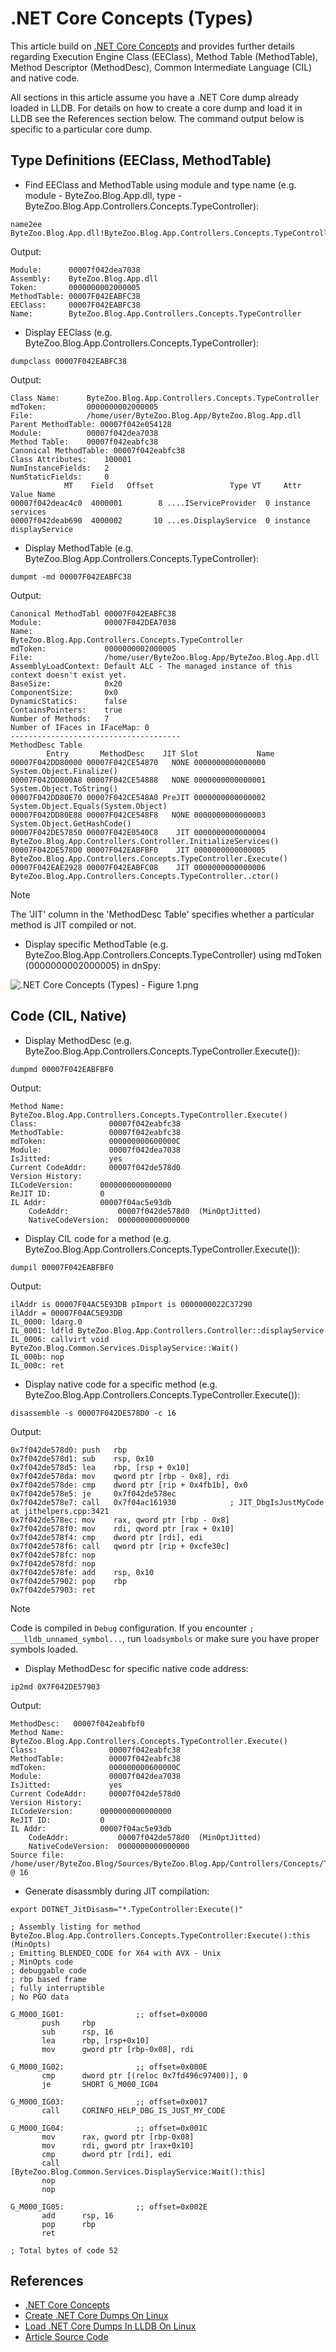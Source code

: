 # .NET Core Concepts (Types)

This article build on [.NET Core Concepts](./.NET%20Core%20Concepts%20(Summary).md) and provides further details regarding Execution Engine Class (EEClass), Method Table (MethodTable), Method Descriptor (MethodDesc), Common Intermediate Language (CIL) and native code.

All sections in this article assume you have a .NET Core dump already loaded in LLDB. For details on how to create a core dump and load it in LLDB see the References section below. The command output below is specific to a particular core dump.

## Type Definitions (EEClass, MethodTable)

* Find EEClass and MethodTable using module and type name (e.g. module - ByteZoo.Blog.App.dll, type - ByteZoo.Blog.App.Controllers.Concepts.TypeController):

```
name2ee ByteZoo.Blog.App.dll!ByteZoo.Blog.App.Controllers.Concepts.TypeController
```

Output:
```
Module:      00007f042dea7038
Assembly:    ByteZoo.Blog.App.dll
Token:       0000000002000005
MethodTable: 00007F042EABFC38
EEClass:     00007F042EABFC38
Name:        ByteZoo.Blog.App.Controllers.Concepts.TypeController
```

* Display EEClass (e.g. ByteZoo.Blog.App.Controllers.Concepts.TypeController):

```
dumpclass 00007F042EABFC38
```

Output:
```
Class Name:      ByteZoo.Blog.App.Controllers.Concepts.TypeController
mdToken:         0000000002000005
File:            /home/user/ByteZoo.Blog.App/ByteZoo.Blog.App.dll
Parent MethodTable: 00007f042e054128
Module:          00007f042dea7038
Method Table:    00007f042eabfc38
Canonical MethodTable: 00007f042eabfc38
Class Attributes:    100001  
NumInstanceFields:   2
NumStaticFields:     0
            MT    Field   Offset                 Type VT     Attr            Value Name
00007f042deac4c0  4000001        8 ....IServiceProvider  0 instance           services
00007f042deab690  4000002       10 ...es.DisplayService  0 instance           displayService
```

* Display MethodTable (e.g. ByteZoo.Blog.App.Controllers.Concepts.TypeController):

```
dumpmt -md 00007F042EABFC38
```

Output:
```
Canonical MethodTabl 00007F042EABFC38
Module:              00007F042DEA7038
Name:                ByteZoo.Blog.App.Controllers.Concepts.TypeController
mdToken:             0000000002000005
File:                /home/user/ByteZoo.Blog.App/ByteZoo.Blog.App.dll
AssemblyLoadContext: Default ALC - The managed instance of this context doesn't exist yet.
BaseSize:            0x20
ComponentSize:       0x0
DynamicStatics:      false
ContainsPointers:    true
Number of Methods:   7
Number of IFaces in IFaceMap: 0
--------------------------------------
MethodDesc Table
        Entry       MethodDesc    JIT Slot             Name
00007F042DD80000 00007F042CE54870   NONE 0000000000000000 System.Object.Finalize()
00007F042DD800A8 00007F042CE54888   NONE 0000000000000001 System.Object.ToString()
00007F042DD80E70 00007F042CE548A0 PreJIT 0000000000000002 System.Object.Equals(System.Object)
00007F042DD80E88 00007F042CE548F8   NONE 0000000000000003 System.Object.GetHashCode()
00007F042DE57850 00007F042E0540C8    JIT 0000000000000004 ByteZoo.Blog.App.Controllers.Controller.InitializeServices()
00007F042DE578D0 00007F042EABFBF0    JIT 0000000000000005 ByteZoo.Blog.App.Controllers.Concepts.TypeController.Execute()
00007F042EAE2928 00007F042EABFC08    JIT 0000000000000006 ByteZoo.Blog.App.Controllers.Concepts.TypeController..ctor()
```

> [!NOTE]
> The 'JIT' column in the 'MethodDesc Table' specifies whether a particular method is JIT compiled or not.

* Display specific MethodTable (e.g. ByteZoo.Blog.App.Controllers.Concepts.TypeController) using mdToken (0000000002000005) in dnSpy:

![.NET Core Concepts (Types) - Figure 1.png](/Resources/Images/.NET%20Core%20Concepts%20(Types)%20-%20Figure%201.png)

## Code (CIL, Native)

* Display MethodDesc (e.g. ByteZoo.Blog.App.Controllers.Concepts.TypeController.Execute()):

```
dumpmd 00007F042EABFBF0
```

Output:
```
Method Name:          ByteZoo.Blog.App.Controllers.Concepts.TypeController.Execute()
Class:                00007f042eabfc38
MethodTable:          00007f042eabfc38
mdToken:              000000000600000C
Module:               00007f042dea7038
IsJitted:             yes
Current CodeAddr:     00007f042de578d0
Version History:
ILCodeVersion:      0000000000000000
ReJIT ID:           0
IL Addr:            00007f04ac5e93db
    CodeAddr:           00007f042de578d0  (MinOptJitted)
    NativeCodeVersion:  0000000000000000
```

* Display CIL code for a method (e.g. ByteZoo.Blog.App.Controllers.Concepts.TypeController.Execute()):

```
dumpil 00007F042EABFBF0
```

Output:
```
ilAddr is 00007F04AC5E93DB pImport is 0000000022C37290
ilAddr = 00007F04AC5E93DB
IL_0000: ldarg.0 
IL_0001: ldfld ByteZoo.Blog.App.Controllers.Controller::displayService
IL_0006: callvirt void ByteZoo.Blog.Common.Services.DisplayService::Wait()
IL_000b: nop 
IL_000c: ret 
```

* Display native code for a specific method (e.g. ByteZoo.Blog.App.Controllers.Concepts.TypeController.Execute()):

```
disassemble -s 00007F042DE578D0 -c 16
```

Output:
```
0x7f042de578d0: push   rbp
0x7f042de578d1: sub    rsp, 0x10
0x7f042de578d5: lea    rbp, [rsp + 0x10]
0x7f042de578da: mov    qword ptr [rbp - 0x8], rdi
0x7f042de578de: cmp    dword ptr [rip + 0x4fb1b], 0x0
0x7f042de578e5: je     0x7f042de578ec
0x7f042de578e7: call   0x7f04ac161930            ; JIT_DbgIsJustMyCode at jithelpers.cpp:3421
0x7f042de578ec: mov    rax, qword ptr [rbp - 0x8]
0x7f042de578f0: mov    rdi, qword ptr [rax + 0x10]
0x7f042de578f4: cmp    dword ptr [rdi], edi
0x7f042de578f6: call   qword ptr [rip + 0xcfe30c]
0x7f042de578fc: nop    
0x7f042de578fd: nop    
0x7f042de578fe: add    rsp, 0x10
0x7f042de57902: pop    rbp
0x7f042de57903: ret    
```

> [!NOTE]
> Code is compiled in `Debug` configuration. If you encounter `; ___lldb_unnamed_symbol...`, run `loadsymbols` or make sure you have proper symbols loaded.

* Display MethodDesc for specific native code address:

```
ip2md 0X7F042DE57903
```

Output:
```
MethodDesc:   00007f042eabfbf0
Method Name:          ByteZoo.Blog.App.Controllers.Concepts.TypeController.Execute()
Class:                00007f042eabfc38
MethodTable:          00007f042eabfc38
mdToken:              000000000600000C
Module:               00007f042dea7038
IsJitted:             yes
Current CodeAddr:     00007f042de578d0
Version History:
ILCodeVersion:      0000000000000000
ReJIT ID:           0
IL Addr:            00007f04ac5e93db
    CodeAddr:           00007f042de578d0  (MinOptJitted)
    NativeCodeVersion:  0000000000000000
Source file:  /home/user/ByteZoo.Blog/Sources/ByteZoo.Blog.App/Controllers/Concepts/TypeController.cs @ 16
```

* Generate disassmbly during JIT compilation:

```
export DOTNET_JitDisasm="*.TypeController:Execute()"
```

```
; Assembly listing for method ByteZoo.Blog.App.Controllers.Concepts.TypeController:Execute():this (MinOpts)
; Emitting BLENDED_CODE for X64 with AVX - Unix
; MinOpts code
; debuggable code
; rbp based frame
; fully interruptible
; No PGO data

G_M000_IG01:                ;; offset=0x0000
       push     rbp
       sub      rsp, 16
       lea      rbp, [rsp+0x10]
       mov      gword ptr [rbp-0x08], rdi
 
G_M000_IG02:                ;; offset=0x000E
       cmp      dword ptr [(reloc 0x7fd496c97400)], 0
       je       SHORT G_M000_IG04
 
G_M000_IG03:                ;; offset=0x0017
       call     CORINFO_HELP_DBG_IS_JUST_MY_CODE
 
G_M000_IG04:                ;; offset=0x001C
       mov      rax, gword ptr [rbp-0x08]
       mov      rdi, gword ptr [rax+0x10]
       cmp      dword ptr [rdi], edi
       call     [ByteZoo.Blog.Common.Services.DisplayService:Wait():this]
       nop      
       nop      
 
G_M000_IG05:                ;; offset=0x002E
       add      rsp, 16
       pop      rbp
       ret      
 
; Total bytes of code 52
```

## References

* [.NET Core Concepts](./.NET%20Core%20Concepts%20(Summary).md)
* [Create .NET Core Dumps On Linux](./Create%20.NET%20Core%20Dumps%20On%20Linux.md)
* [Load .NET Core Dumps In LLDB On Linux](./Load%20.NET%20Core%20Dumps%20In%20LLDB%20On%20Linux.md)
* [Article Source Code](/Sources)

<!--- Category = .NET Concepts, Tags = .NET Core, .NET Concepts, Linux --->